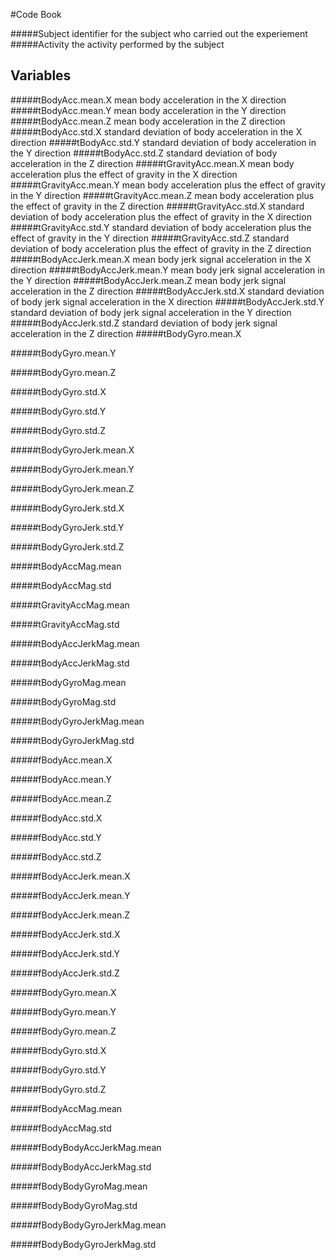 #Code Book

#####Subject
identifier for the subject who carried out the experiement
#####Activity
the activity performed by the subject

## Variables

#####tBodyAcc.mean.X
mean body acceleration in the X direction
#####tBodyAcc.mean.Y
mean body acceleration in the Y direction
#####tBodyAcc.mean.Z
mean body acceleration in the Z direction
#####tBodyAcc.std.X
standard deviation of body acceleration in the X direction
#####tBodyAcc.std.Y
standard deviation of body acceleration in the Y direction
#####tBodyAcc.std.Z
standard deviation of body acceleration in the Z direction
#####tGravityAcc.mean.X
mean body acceleration plus the effect of gravity in the X direction
#####tGravityAcc.mean.Y
mean body acceleration plus the effect of gravity in the Y direction
#####tGravityAcc.mean.Z
mean body acceleration plus the effect of gravity in the Z direction
#####tGravityAcc.std.X
standard deviation of body acceleration plus the effect of gravity in the X direction
#####tGravityAcc.std.Y
standard deviation of body acceleration plus the effect of gravity in the Y direction
#####tGravityAcc.std.Z
standard deviation of body acceleration plus the effect of gravity in the Z direction
#####tBodyAccJerk.mean.X
mean body jerk signal acceleration in the X direction
#####tBodyAccJerk.mean.Y
mean body jerk signal acceleration in the Y direction
#####tBodyAccJerk.mean.Z
mean body jerk signal acceleration in the Z direction
#####tBodyAccJerk.std.X
standard deviation of body jerk signal acceleration in the X direction
#####tBodyAccJerk.std.Y
standard deviation of body jerk signal acceleration in the Y direction
#####tBodyAccJerk.std.Z
standard deviation of body jerk signal acceleration in the Z direction
#####tBodyGyro.mean.X

#####tBodyGyro.mean.Y

#####tBodyGyro.mean.Z

#####tBodyGyro.std.X

#####tBodyGyro.std.Y

#####tBodyGyro.std.Z

#####tBodyGyroJerk.mean.X

#####tBodyGyroJerk.mean.Y

#####tBodyGyroJerk.mean.Z

#####tBodyGyroJerk.std.X

#####tBodyGyroJerk.std.Y

#####tBodyGyroJerk.std.Z

#####tBodyAccMag.mean

#####tBodyAccMag.std

#####tGravityAccMag.mean

#####tGravityAccMag.std

#####tBodyAccJerkMag.mean

#####tBodyAccJerkMag.std

#####tBodyGyroMag.mean

#####tBodyGyroMag.std

#####tBodyGyroJerkMag.mean

#####tBodyGyroJerkMag.std

#####fBodyAcc.mean.X

#####fBodyAcc.mean.Y

#####fBodyAcc.mean.Z

#####fBodyAcc.std.X

#####fBodyAcc.std.Y

#####fBodyAcc.std.Z

#####fBodyAccJerk.mean.X

#####fBodyAccJerk.mean.Y

#####fBodyAccJerk.mean.Z

#####fBodyAccJerk.std.X

#####fBodyAccJerk.std.Y

#####fBodyAccJerk.std.Z

#####fBodyGyro.mean.X

#####fBodyGyro.mean.Y

#####fBodyGyro.mean.Z

#####fBodyGyro.std.X

#####fBodyGyro.std.Y

#####fBodyGyro.std.Z

#####fBodyAccMag.mean

#####fBodyAccMag.std

#####fBodyBodyAccJerkMag.mean

#####fBodyBodyAccJerkMag.std

#####fBodyBodyGyroMag.mean

#####fBodyBodyGyroMag.std

#####fBodyBodyGyroJerkMag.mean

#####fBodyBodyGyroJerkMag.std

